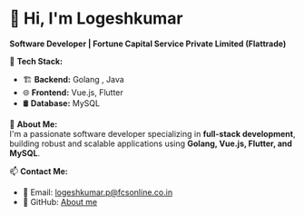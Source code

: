 # 👋 Hi, I'm Logeshkumar  
**Software Developer | Fortune Capital Service Private Limited (Flattrade)**  

🚀 **Tech Stack:**  
- 🏗️ **Backend:** Golang , Java
- 🌐 **Frontend:** Vue.js, Flutter  
- 🛢️ **Database:** MySQL  

📌 **About Me:**  
I'm a passionate software developer specializing in **full-stack development**, building robust and scalable applications using **Golang, Vue.js, Flutter, and MySQL**.

📫 **Contact Me:**  
- 📧 Email: logeshkumar.p@fcsonline.co.in
- 🔗 GitHub: [About me](https://github.com/Logeshkumar1803)  


